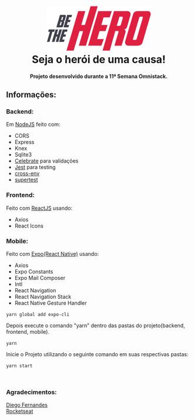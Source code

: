 <h1 align="center">
<img src="mobile\assets\logo@3x.png?raw=true" alt="Logo">
  <br>
  Seja o herói de uma causa! 
  <br>
</h1>


<h4 align="center">Projeto desenvolvido durante a 11ª Semana Omnistack.</h4>

</p>

##  Informações:

### Backend:

Em [NodeJS](https://nodejs.org/) feito com:

- CORS
- Express
- Knex
- Sqlite3
- [Celebrate](https://github.com/arb/celebrate/) para validações
- [Jest](https://github.com/facebook/jest) para testing
- [cross-env](https://github.com/kentcdodds/cross-env)
- [supertest](https://github.com/visionmedia/supertest)

### Frontend:

Feito com [ReactJS](https://reactjs.org/) usando:

- Axios
- React Icons

### Mobile:

Feito com [Expo(React Native)](https://expo.io/) usando:

- Axios
- Expo Constants
- Expo Mail Composer
- Intl
- React Navigation
- React Navigation Stack
- React Native Gesture Handler


```
yarn global add expo-cli
```

Depois execute o comando "yarn" dentro das pastas do projeto(backend, frontend, mobile).

```
yarn
```

Inicie o Projeto utilizando o seguinte comando em suas respectivas pastas:

```
yarn start
```

<br>

### Agradecimentos:
[Diego Fernandes](https://github.com/diego3g) <br>
[Rocketseat](https://github.com/Rocketseat)
